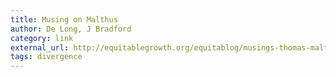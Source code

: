 ```yaml
---
title: Musing on Malthus
author: De Long, J Bradford
category: link
external_url: http://equitablegrowth.org/equitablog/musings-thomas-malthus-hellenistic-age-loyal-spirit-great-kings-iran-550-330-bce-topics-honest-broker-week-august-17-2015/
tags: divergence
---
```

